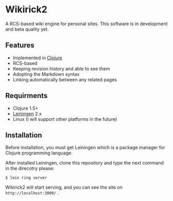 Wikirick2
=========
A RCS-based wiki engine for personal sites. This software is in development and beta quality yet.

Features
--------
* Implemented in [Clojure][]
* RCS-based
* Keeping revision history and able to see them
* Adopting the Markdown syntax
* Linking automatically between any related pages

Requirments
-----------
* Clojure 1.5+
* [Leiningen][] 2.x
* Linux (I will support other platforms in the future)

Installation
------------
Before installation, you must get Leiningen which is a package manager for Clojure programming language.

After installed Leiningen, clone this repository and type the next command in the direcotry please:

    $ lein ring server

Wikirick2 will start serving, and you can see the site on `http://localhost:3000/` .

[Clojure]: http://clojure.org/
[Leiningen]: http://leiningen.org/
